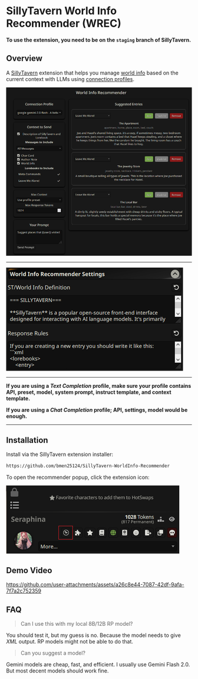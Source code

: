 # SillyTavern World Info Recommender (WREC)

**To use the extension, you need to be on the `staging` branch of SillyTavern.**

## Overview

A [SillyTavern](https://docs.sillytavern.app/) extension that helps you manage [world info](https://docs.sillytavern.app/usage/core-concepts/worldinfo/) based on the current context with LLMs using [connection profiles](https://docs.sillytavern.app/usage/core-concepts/connection-profiles/).

![popup](images/popup.png)

---

![settings](images/settings.png)

---

**If you are using a _Text Completion_ profile, make sure your profile contains API, preset, model, system prompt, instruct template, and  context template.**

**If you are using a _Chat Completion_ profile; API, settings, model would be enough.**

---

## Installation

Install via the SillyTavern extension installer:

```txt
https://github.com/bmen25124/SillyTavern-WorldInfo-Recommender
```

To open the recommender popup, click the extension icon:

![icon](images/icon.png)

## Demo Video

https://github.com/user-attachments/assets/a26c8e44-7087-42df-9afa-7f7a2c752359

## FAQ

>Can I use this with my local 8B/12B RP model?

You should test it, but my guess is no. Because the model needs to give _XML_ output. RP models might not be able to do that.

>Can you suggest a model?

Gemini models are cheap, fast, and efficient. I usually use Gemini Flash 2.0. But most decent models should work fine.
